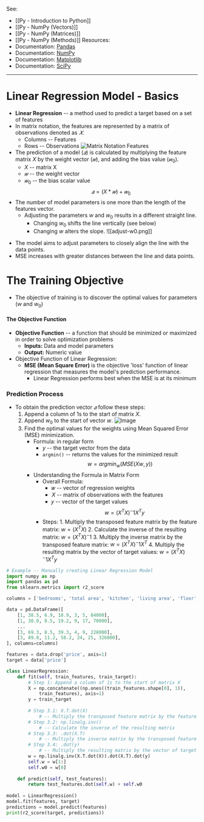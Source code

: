 See: 
* [[Py - Introduction to Python]]
* [[Py - NumPy (Vectors)]]
* [[Py - NumPy (Matrices)]]
* [[Py - NumPy (Methods)]]
Resources:
* Documentation: [Pandas](https://pandas.pydata.org/docs/)
* Documentation: [NumPy](https://numpy.org/doc/stable/index.html)
* Documentation: [Matplotlib](https://matplotlib.org/)
* Documentation: [SciPy](https://docs.scipy.org/doc/scipy/index.html)

---

# Linear Regression Model - Basics
* **Linear Regression** -- a method used to predict a target based on a set of features
* In matrix notation, the features are represented by a matrix of observations denoted as $𝑋$. 
	* Columns -- Features
	* Rows -- Observations
	![Matrix Notation Features](matrix-notation-features.png) 
* The prediction of a model ($𝑎$) is calculated by multiplying the feature matrix $X$ by the weight vector ($𝑤$), and adding the bias value ($𝑤_0$). 
	* $X$ -- matrix X
	* $𝑤$ -- the weight vector
	* $𝑤_0$ -- the bias scalar value 
$$𝑎 = (X * 𝑤) + 𝑤_0$$
* The number of model parameters is one more than the length of the features vector. 
	* Adjusting the parameters $w$ and $w_0$ results in a different straight line. 
		* Changing $w_0$ shifts the line vertically (see below)
		* Changing $w$ alters the slope. 
		![[adjust-w0.png]]
	
- The model aims to adjust parameters to closely align the line with the data points.
- MSE increases with greater distances between the line and data points.


# The Training Objective
* The objective of training is to discover the optimal values for parameters ($w$ and $w_0$)

#### The Objective Function
- **Objective Function** -- a function that should be minimized or maximized in order to solve optimization problems
    - **Inputs:** Data and model parameters
    - **Output:** Numeric value
- Objective Function of Linear Regression:
    - **MSE (Mean Square Error)** is the objective 'loss' function of linear regression that measures the model's prediction performance.
        - Linear Regression performs best when the MSE is at its minimum


### Prediction Process
* To obtain the prediction vector $𝑎$ follow these steps:
	1. Append a column of 1s to the start of matrix $X$.
	2. Append $w_0$​ to the start of vector $w$.
		   ![Image](improve-equation-for-model-prediction.png)
	3. Find the optimal values for the weights using Mean Squared Error (MSE) minimization.
		* Formula: in regular form
			* $y$ -- the target vector from the data
		     - `argmin()` -- returns the values for the minimized result $$ w = argmin_w(MSE(Xw, y)) $$
		 - Understanding the Formula in Matrix Form
			- Overall Formula:
				- 𝑤 -- vector of regression weights
				 - 𝑋 -- matrix of observations with the features
				 - 𝑦 -- vector of the target values $$w = (X^T X)^-1 X^Ty$$
			- Steps:
			        1. Multiply the transposed feature matrix by the feature matrix:
			            $w = (X^TX)$
			        2. Calculate the inverse of the resulting matrix:
				        $w = (X^TX)^−1$
			        3. Multiply the inverse matrix by the transposed feature matrix:
			            $w = (X^TX)^−1X^T$
			        4. Multiply the resulting matrix by the vector of target values:
			            $w = (X^TX)^−1X^Ty$

```Python
# Example -- Manually creating Linear Regression Model
import numpy as np
import pandas as pd
from sklearn.metrics import r2_score

columns = ['bedrooms', 'total area', 'kitchen', 'living area', 'floor', 'total floors', 'price']

data = pd.DataFrame([
    [1, 38.5, 6.9, 18.9, 3, 5, 84000],
    [1, 38.0, 8.5, 19.2, 9, 17, 70000],
    ...
    [3, 69.3, 8.5, 39.3, 4, 9, 228000],
    [3, 89.8, 11.2, 58.2, 24, 25, 326000],
], columns=columns)

features = data.drop('price', axis=1)
target = data['price']

class LinearRegression:
    def fit(self, train_features, train_target):
	    # Step 1: Append a column of 1s to the start of matrix X
        X = np.concatenate((np.ones((train_features.shape[0], 1)), 
	        train_features), axis=1)
        y = train_target
        
        # Step 3.1: X.T.dot(X) 
	        # -- Multiply the transposed feature matrix by the feature matrix
        # Step 3.2: np.linalg.inv()
	        # -- Calculate the inverse of the resulting matrix
	    # Step 3.3: .dot(X.T)
		    # -- Multiply the inverse matrix by the transposed feature matrix
		# Step 3.4: .dot(y)
			# -- Multiply the resulting matrix by the vector of target values
        w = np.linalg.inv(X.T.dot(X)).dot(X.T).dot(y)
        self.w = w[1:]
        self.w0 = w[0]
        
    def predict(self, test_features):
        return test_features.dot(self.w) + self.w0
    
model = LinearRegression()
model.fit(features, target)
predictions = model.predict(features)
print(r2_score(target, predictions))
```